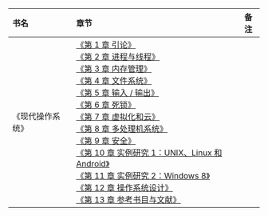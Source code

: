 |书名|章节|备注|
|:---|:--|:---:
《现代操作系统》|[《第 1 章 引论》]()<br>[《第 2 章 进程与线程》]()<br>[《第 3 章 内存管理》]()<br>[《第 4 章 文件系统》]()<br>[《第 5 章 输入 / 输出》]()<br>[《第 6 章 死锁》]()<br>[《第 7 章 虚拟化和云》]()<br>[《第 8 章 多处理机系统》]()<br>[《第 9 章 安全》]()<br>[《第 10 章 实例研究 1：UNIX、Linux 和 Android》]()<br>[《第 11 章 实例研究 2：Windows 8》]()<br>[《第 12 章 操作系统设计》]()<br>[《第 13 章 参考书目与文献》]()<br>|

